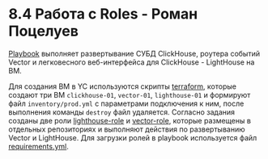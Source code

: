 # 8.4 Работа с Roles - Роман Поцелуев

[Playbook](./playbook/) выполняет развертывание СУБД ClickHouse, роутера событий Vector и легковесного веб-интерфейса для ClickHouse - LightHouse на ВМ.

Для создания ВМ в YC используются скрипты [terraform](./terraform/), которые создают три ВМ `clickhouse-01`, `vector-01`, `lighthouse-01` и формируют файл `inventory/prod.yml` с параметрами подключения к ним, после выполнения команды `destroy` файл удаляется.
Согласно задания созданы две роли [lighthouse-role](https://github.com/RPotsel/lighthouse-role) и [vector-role](https://github.com/RPotsel/vector-role), которые размещены в отдельных репозиториях и выполняют действия по развертыванию Vector и LightHouse. Для загрузки ролей в playbook используется файл [requirements.yml](./playbook/requirements.yml).
